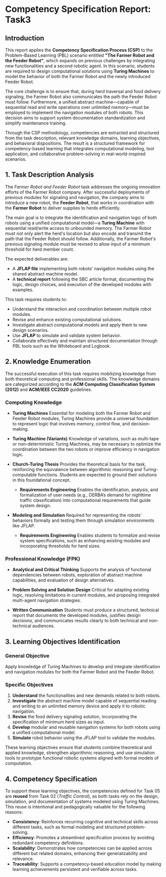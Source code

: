 # Competency Specification Report: Task3

## Introduction

This report applies the **Competency Specification Process (CSP)** to the Problem-Based Learning (PBL) scenario entitled **"The Farmer Robot and the Feeder Robot"**, which expands on previous challenges by integrating new functionalities and a second robotic agent. In this scenario, students are required to design computational solutions using **Turing Machines** to model the behavior of both the Farmer Robot and the newly introduced Feeder Robot.

The core challenge is to ensure that, during herd traversal and food delivery signaling, the Farmer Robot also communicates the path the Feeder Robot must follow. Furthermore, a unified abstract machine—capable of sequential read and write operations over unlimited memory—must be employed to implement the navigation modules of both robots. This decision aims to support system documentation standardization and simplify maintenance training.

Through the CSP methodology, competencies are extracted and structured from the task description, relevant knowledge domains, learning objectives, and behavioral dispositions. The result is a structured framework for competency-based learning that integrates computational modeling, tool application, and collaborative problem-solving in real-world-inspired scenarios.



## 1. Task Description Analysis

The *Farmer Robot and Feeder Robot* task addresses the ongoing innovation efforts of the Farmer Robot company. After successful deployments of previous modules for signaling and navigation, the company aims to introduce a new robot, the **Feeder Robot**, that works in coordination with the **Farmer Robot** to deliver supplies to herds efficiently.

The main goal is to integrate the identification and navigation logic of both robots using a unified computational model—a **Turing Machine** with sequential read/write access to unbounded memory. The Farmer Robot must not only alert the herd's location but also encode and transmit the path that the Feeder Robot should follow. Additionally, the Farmer Robot's previous signaling module must be revised to allow input of a minimum threshold for herd member count.

The expected deliverables are:

* A **JFLAP file** implementing both robots' navigation modules using the shared abstract machine model.
* A **technical report** following the SBC article format, documenting the logic, design choices, and execution of the developed modules with examples.

This task requires students to:

* Understand the interaction and coordination between multiple robot modules.
* Revise and enhance existing computational solutions.
* Investigate abstract computational models and apply them to new design scenarios.
* Use **JFLAP** to simulate and validate system behavior.
* Collaborate effectively and maintain structured documentation through PBL tools such as the Whiteboard and Logbook.



## 2. Knowledge Enumeration

The successful execution of this task requires mobilizing knowledge from both theoretical computing and professional skills. The knowledge domains are categorized according to the **ACM Computing Classification System (2012)** and **ACM/IEEE CC2020** guidelines.

### Computing Knowledge

* **Turing Machines**
  Essential for modeling both the Farmer Robot and Feeder Robot modules, Turing Machines provide a universal foundation to represent logic that involves memory, control flow, and decision-making.

* **Turing Machine (Variants)**
  Knowledge of variations, such as multi-tape or non-deterministic Turing Machines, may be necessary to optimize the coordination between the two robots or improve efficiency in navigation logic.

* **Church-Turing Thesis**
  Provides the theoretical basis for the task, reinforcing the equivalence between algorithmic reasoning and Turing-computable functions. Students are expected to ground their solutions in this foundational concept.

  * **Requirements Engineering**
  Enables the identification, analysis, and formalization of user needs (e.g., DERBA’s demand for nighttime traffic classification) into computational requirements that guide system design.

* **Modeling and Simulation**
  Required for representing the robots’ behaviors formally and testing them through simulation environments like JFLAP.

  * **Requirements Engineering**
  Enables students to formalize and revise system specifications, such as enhancing existing modules and incorporating thresholds for herd sizes.


### Professional Knowledge (FPK)

* **Analytical and Critical Thinking**
  Supports the analysis of functional dependencies between robots, exploration of abstract machine capabilities, and evaluation of design alternatives.

* **Problem Solving and Solution Design**
  Critical for adapting existing logic, resolving limitations in current modules, and proposing integrated multi-agent navigation strategies.

* **Written Communication**
  Students must produce a structured, technical report that documents the developed modules, justifies design decisions, and communicates results clearly to both technical and non-technical audiences.



## 3. Learning Objectives Identification

### General Objective

Apply knowledge of Turing Machines to develop and integrate identification and navigation modules for both the Farmer Robot and the Feeder Robot.

### Specific Objectives

1. **Understand** the functionalities and new demands related to both robots.
2. **Investigate** the abstract machine model capable of sequential reading and writing to an unlimited memory device and apply it to robotic navigation.
3. **Revise** the food delivery signaling solution, incorporating the specification of minimum herd sizes as input.
4. **Develop** modular and reusable navigation systems for both robots using a unified computational model.
5. **Simulate** robot behavior using the JFLAP tool to validate the modules.

These learning objectives ensure that students combine theoretical and applied knowledge, strengthen algorithmic reasoning, and use simulation tools to prototype functional robotic systems aligned with formal models of computation.


## 4. Competency Specification

To support these learning objectives, the competencies defined for Task 05 are **reused** from Task 02 (*Traffic Control*), as both tasks rely on the design, simulation, and documentation of systems modeled using Turing Machines. This reuse is intentional and pedagogically valuable for the following reasons:

* **Consistency**: Reinforces recurring cognitive and technical skills across different tasks, such as formal modeling and structured problem-solving.
* **Efficiency**: Promotes a streamlined specification process by avoiding redundant competency definitions.
* **Scalability**: Demonstrates how competencies can be applied across different but related domains, enhancing their generalizability and relevance.
* **Traceability**: Supports a competency-based education model by making learning achievements persistent and verifiable across tasks.

